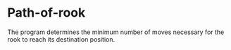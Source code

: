 # Path-of-rook
The program determines the minimum number of moves necessary for the rook to reach its destination position.
